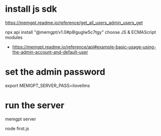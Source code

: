# install js sdk

https://memgpt.readme.io/reference/get_all_users_admin_users_get

npx api install "@memgpt/v1.0#p8lguglw5c7tgy"
choose JS & ECMAScript modules

- https://memgpt.readme.io/reference/api#example-basic-usage-using-the-admin-account-and-default-user
# set the admin password
export MEMGPT_SERVER_PASS=ilovellms
# run the server
memgpt server


node first.js
